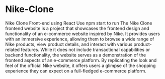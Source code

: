 # Nike-Clone
Nike Clone Front-end using React
Use npm start to run
The Nike Clone frontend website is a project that showcases the frontend design and functionality of an e-commerce website inspired by Nike. It provides users with an immersive experience, allowing them to browse a wide range of Nike products, view product details, and interact with various product-related features. While it does not include transactional capabilities or backend functionality, the website serves as a demonstration of the frontend aspects of an e-commerce platform. By replicating the look and feel of the official Nike website, it offers users a glimpse of the shopping experience they can expect on a full-fledged e-commerce platform.
